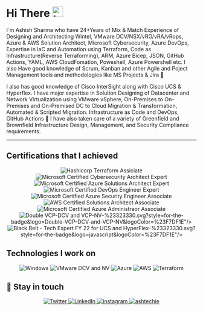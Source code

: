 # Hi There <img src="https://user-images.githubusercontent.com/1303154/88677602-1635ba80-d120-11ea-84d8-d263ba5fc3c0.gif" width="28px" alt="hi">

I`m Ashish Sharma who have 24+Years of Mix & Match Experience of Designing and Architecting Wintel, VMware DCV/NSX/vRO/vRA/vRops, Azure & AWS Solution Architect, Microsoft Cybersecurity, Azure DevOps, Expertise in IaC and Automation using Terraform, Code as Infrastructure(Reverse Terraforming), ARM, Azure Bicep, JSON, GitHub Actions, YAML, AWS CloudFomation, Poweshell, Azure Powershell etc. I also Have good knowledge of Scrum, Kanban and other Agile and Poject Management tools and methodologies like MS Projects & Jira :rocket:

I also has good knowledge of Cisco InterSight along with Cisco UCS & Hyperflex. I have major expertise in Solution Designing of Datacenter and Network Virtualization using VMware vSphere, On-Premises to On-Premises and On-Premised DC to Cloud Migration & Transformation, Automated & Scripted Migration. Infrastructure as Code and DevOps, GitHub Actions :rocket: I have also taken care of a variety of Greenfield and Brownfield Infrastructure Design, Management, and Security Compliance requirements.

---

## Certifications that I achieved
<div align="center">
  <img alt="Hashicorp Terraform Assiciate" src="https://img.shields.io/badge/Hashicorp-Terraform-Assiciate-%2314354C.svg?style=for-the-badge&logo=Hashicorp Terraform Assiciate&logoColor=white"/>
  <img alt="Microsoft Certified Cybersecurity Architect Expert" src="https://img.shields.io/badge/Microsoft-Certified-Cybersecurity-Architect-Expert-%23092E20.svg?style=for-the-badge&logo=Microsoft-Certified-Cybersecurity-Architect-Expert&logoColor=white"/>
  <img alt="Microsoft Certified Azure Solutions Architect Expert" src="https://img.shields.io/badge/Microsoft-Certified-Azure-Solutions-Architect-Expert-%23323330.svg?style=for-the-badge&logo=Microsoft-Certified-Azure-Solutions-Architect-Expert&logoColor=%23F7DF1E"/>
  <img alt="Microsoft Certified DevOps Engineer Expert" src="https://img.shields.io/badge/Microsoft-Certified-DevOps-Engineer-Expert.svg?style=for-the-badge&logo=Microsoft-Certified-DevOps-Engineer-Expert&logoColor=%2361DAFB"/>
  <img alt="Microsoft Certified Azure Security Engineer Associate" src="https://img.shields.io/badge/Microsoft-Certified-Azure-Security-Engineer-Associate-%23323330.svg?style=for-the-badge&logo=Microsoft-Certified-Azure-Security-Engineer-Associate&logoColor=%23F7DF1E"/>
  <img alt="AWS Certified Solutions Architect Associate" src="https://img.shields.io/badge/AWS-Certified-Solutions-Architect-Associate-%2320232a.svg?style=for-the-badge&logo=AWS-Certified-Solutions-Architect-Associate&logoColor=%2361DAFB"/>
  <img alt="Microsoft Certified Azure Administraor Associate" src="https://img.shields.io/badge/Microsoft-Certified-Azure-Administraor-Associate-%23323330.svg?style=for-the-badge&logo=Microsoft-Certified-Azure-Administraor-Associate&logoColor=%23F7DF1E"/>
  <img alt="Double VCP-DCV and VCP-NV" src="https://img.shields.io/badge/<img alt="Double-VCP-DCV-and-VCP-NV" src="https://img.shields.io/badge/Double-VCP-DCV-and-VCP-NV-%23323330.svg?style=for-the-badge&logo=javascript&logoColor=%23F7DF1E"/>-%23323330.svg?style=for-the-badge&logo=Double-VCP-DCV-and-VCP-NV&logoColor=%23F7DF1E"/>
  <img alt="Black Belt - Tech Expert FY 22 for UCS and HyperFlex" src="https://img.shields.io/badge/<img alt="BlackBelt-TechExpert-FY22-UCS-and-HyperFlex" src="https://img.shields.io/badge/BlackBelt-TechExpert-FY22-UCS-and-HyperFlex-%23323330.svg?style=for-the-badge&logo=BlackBelt-TechExpert-FY22-UCS-and-HyperFlex&logoColor=%23F7DF1E"/>-%23323330.svg?style=for-the-badge&logo=javascript&logoColor=%23F7DF1E"/>
</div>

## Technologies I work on
<div align="center">
  <img alt="Windows" src="https://img.shields.io/badge/AWS-%23FF9900.svg?style=for-the-badge&logo=Windows&logoColor=white"/>
  <img alt="VMware DCV and NV" src="https://img.shields.io/badge/docker-%230db7ed.svg?style=for-the-badge&logo=VMware-DCV-and-NV&logoColor=white"/>
  <img alt="Azure" src="https://img.shields.io/badge/heroku-%23430098.svg?style=for-the-badge&logo=Azure&logoColor=white"/>
  <img alt="AWS" src="https://img.shields.io/badge/nginx-%23009639.svg?style=for-the-badge&logo=Amazon-AWS&logoColor=white"/> 
  <img alt="Terraform" src="https://img.shields.io/badge/jenkins-%232C5263.svg?style=for-the-badge&logo=Heshicorp-Terraform&logoColor=white"/>
</div>

## :link:	Stay in touch

<div align="center">
  <a href="https://twitter.com/ashtechie777" target="_blank">
    <img alt="Twitter" src="https://img.shields.io/badge/ashtechie777-%231DA1F2.svg?style=for-the-badge&logo=Twitter&logoColor=white"/>
  </a>
  <a href="https://www.linkedin.com/in/ashish-sharma-51b3a19/" target="_blank">
    <img alt="LinkedIn" src="https://img.shields.io/badge/linkedin-%230077B5.svg?style=for-the-badge&logo=linkedin&logoColor=white"/>
  </a>
  <a href="https://www.instagram.com/ashtechieworld" target="_blank">
  <img alt="instagram" src="https://img.shields.io/badge/instagram-%231877F2.svg?style=for-the-badge&logo=instagram&logoColor=white"/>
  </a>
  <a href="mailto:ashish@ashtechie.com" target="_blank">
  <img alt="ashtechie" src="https://img.shields.io/badge/Mail-D14836?style=for-the-badge&logo=ashtechie&logoColor=white" />
</a>
</div>
